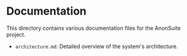 # Documentation

This directory contains various documentation files for the AnonSuite project.

- `architecture.md`: Detailed overview of the system's architecture.
